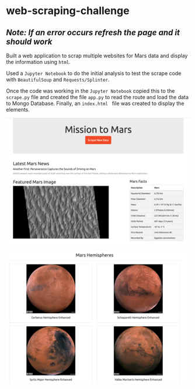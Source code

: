 # web-scraping-challenge

## *Note: If an error occurs refresh the page and it should work*

Built a web application to scrap multiple websites for Mars data and display the information using `html`.

Used a `Jupyter Notebook` to do the initial analysis to test the scrape code with `BeautifulSoup` and `Requests/Splinter`.

Once the code was working in the `Jupyter Notebook` copied this to the `scrape.py` file and created the file `app.py` to read the route and load the data to Mongo Database. Finally, an `index.html ` file was created to display the elements.

![App screenshot](Mission_to_Mars/images/app_screenshot.png)

![Mars Hemispheres](Mission_to_Mars/images/hemispheres.png)